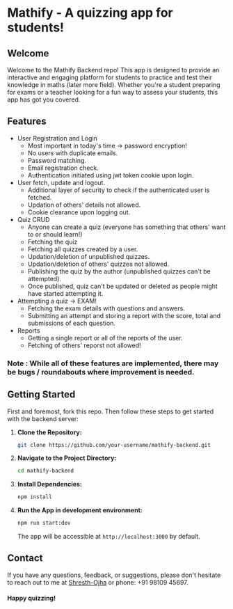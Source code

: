 # Mathify - A quizzing app for students!

## Welcome
Welcome to the Mathify Backend repo! This app is designed to provide an interactive and engaging platform for students to practice and test their knowledge in maths (later more field). Whether you're a student preparing for exams or a teacher looking for a fun way to assess your students, this app has got you covered.

## Features
* User Registration and Login
  - Most important in today's time -> password encryption!
  - No users with duplicate emails.
  - Password matching.
  - Email registration check.
  - Authentication initiated using jwt token cookie upon login.
* User fetch, update and logout.
  - Additional layer of security to check if the authenticated user is fetched.
  - Updation of others' details not allowed.
  - Cookie clearance upon logging out.
* Quiz CRUD
  - Anyone can create a quiz (everyone has something that others' want to or should learn!)
  - Fetching the quiz
  - Fetching all quizzes created by a user.
  - Updation/deletion of unpublished quizzes.
  - Updation/deletion of others' quizzes not allowed.
  - Publishing the quiz by the author (unpublished quizzes can't be attempted).
  - Once published, quiz can't be updated or deleted as people might have started attempting it.
* Attempting a quiz -> EXAM!
  - Fetching the exam details with questions and answers.
  - Submitting an attempt and storing a report with the score, total and submissions of each question.
* Reports
  - Getting a single report or all of the reports of the user.
  - Fetching of others' reporst not allowed!
 
### Note : While all of these features are implemented, there may be bugs / roundabouts where improvement is needed.

## Getting Started
First and foremost, fork this repo. Then follow these steps to get started with the backend server:

1. **Clone the Repository:**
   ```bash
   git clone https://github.com/your-username/mathify-backend.git
   ```

2. **Navigate to the Project Directory:**
   ```bash
   cd mathify-backend
   ```

3. **Install Dependencies:**
   ```bash
   npm install
   ```

4. **Run the App in development environment:**
   ```bash
   npm run start:dev
   ```
   The app will be accessible at `http://localhost:3000` by default.

## Contact
If you have any questions, feedback, or suggestions, please don't hesitate to reach out to me at [Shresth-Ojha](mailto:shresthojha.iitdelhi@gmail.com) or phone: +91 98109 45697.

#### Happy quizzing!
